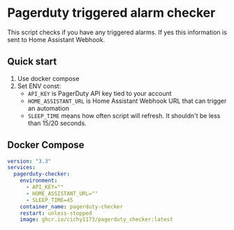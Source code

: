 # Pagerduty triggered alarm checker

This script checks if you have any triggered alarms. If yes this information is sent to Home Assistant Webhook. 

## Quick start

1. Use docker compose
2. Set ENV const:
    - `API_KEY` is PagerDuty API key tied to your account
    - `HOME_ASSISTANT_URL` is Home Assistant Webhook URL that can trigger an automation
    - `SLEEP_TIME` means how often script will refresh. It shouldn't be less than 15/20 seconds. 


## Docker Compose

```yaml
version: "3.3"
services:
  pagerduty-checker:
    environment:
      - API_KEY=""
      - HOME_ASSISTANT_URL=""
      - SLEEP_TIME=45
    container_name: pagerduty-checker
    restart: unless-stopped
    image: ghcr.io/cichy1173/pagerduty_checker:latest
```